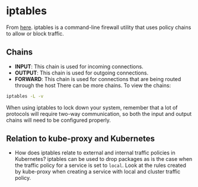 # iptables
From [here](https://www.howtogeek.com/177621/the-beginners-guide-to-iptables-the-linux-firewall/).
iptables is a command-line firewall utility that uses policy chains to allow or block traffic.

## Chains
- **INPUT**: This chain is used for incoming connections.
- **OUTPUT**: This chain is used for outgoing connections.
- **FORWARD**: This chain is used for connections that are being routed through the host
There can be more chains. To view the chains:
```bash
iptables -L -v
```
When using iptables to lock down your system, remember that a lot of protocols will require two-way communication, so both the input and output chains will need to be configured properly. 

## Relation to kube-proxy and Kubernetes
- How does iptables relate to external and internal traffic policies in Kubernetes? iptables can be used to drop packages as is the case when the traffic policy for a service is set to `local`. Look at the rules created by kube-proxy when creating a service with local and cluster traffic policy.